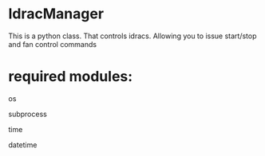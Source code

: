 # IdracManager
This is a python class. That controls idracs. Allowing you to issue start/stop and fan control commands 

# required modules:
os

subprocess

time

datetime
